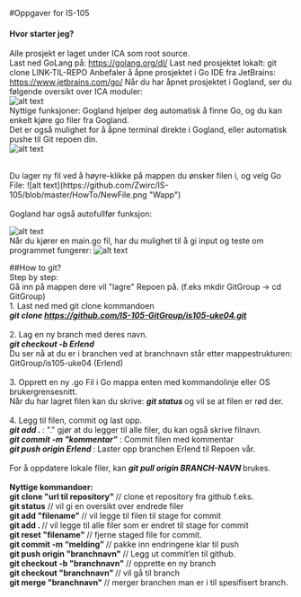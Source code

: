 #Oppgaver for IS-105
#### Hvor starter jeg?
Alle prosjekt er laget under ICA som root source.
<br>
 Last ned GoLang på: https://golang.org/dl/
Last ned prosjektet lokalt: git clone LINK-TIL-REPO
 Anbefaler å åpne prosjektet i Go IDE fra JetBrains: https://www.jetbrains.com/go/ 
Når du har åpnet prosjektet i Gogland, ser du følgende oversikt over ICA moduler:
<br>
![alt text](https://github.com/Zwirc/IS-105/blob/master/HowTo/Gogland.png "Wapp")
<br> Nyttige funksjoner:
Gogland hjelper deg automatisk å finne Go, og du kan enkelt kjøre go filer fra Gogland.
<br>
Det er også mulighet for å åpne terminal direkte i Gogland, eller automatisk pushe til Git repoen din.<br>
![alt text](https://github.com/Zwirc/IS-105/blob/master/HowTo/Gogland2.png "Wapp")

<br>
Du lager ny fil ved å høyre-klikke på mappen du ønsker filen i, og velg Go File:
![alt text](https://github.com/Zwirc/IS-105/blob/master/HowTo/NewFile.png "Wapp")
<br>
<br>
Gogland har også autofullfør  funksjon:<br>

![alt text](https://github.com/Zwirc/IS-105/blob/master/HowTo/Autofullfor.png "Wapp")
<br>
Når du kjører en main.go fil, har du mulighet til å gi input og teste om programmet fungerer:
![alt text](https://github.com/Zwirc/IS-105/blob/master/HowTo/Kjoring-Av-MainGO.png "Wapp")

##How to git?
<br> Step by step:
<br> Gå inn på mappen dere vil "lagre" Repoen på. (f.eks mkdir GitGroup  -> cd GitGroup)
<br> 1. Last ned med git clone kommandoen
<br> <i><b> git clone https://github.com/IS-105-GitGroup/is105-uke04.git</i></b>
<br>
<br> 2. Lag en ny branch med deres navn.
<br> <i><b> git checkout -b Erlend </i></b>
<br> Du ser nå at du er i branchen ved at branchnavn står etter mappestrukturen: GitGroup/is105-uke04 (Erlend)
<br>
<br> 3. Opprett en ny .go Fil i Go mappa enten med kommandolinje eller OS brukergrensesnitt.
<br> Når du har lagret filen kan du skrive: <i><b> git status </i></b> og vil se at filen er rød der.
<br>
<br> 4. Legg til filen, commit og last opp.
<br> <i><b> git add . </i></b> : "." gjør at du legger til alle filer, du kan også skrive filnavn.
<br> <i><b> git commit -m "kommentar"</i></b> : Commit filen med kommentar
<br> <i><b> git push origin Erlend </i></b> : Laster opp branchen Erlend til Repoen vår.
<br>
<br> For å oppdatere lokale filer, kan <i><b> git pull origin BRANCH-NAVN </i></b> brukes.
<br>
<br> <b> Nyttige kommandoer: </b>
<br><b>git clone "url til repository"     </b>// clone et repository fra github f.eks.
<br><b>git status</b>				  // vil gi en oversikt over endrede filer
<br><b>git add "filename" 		  </b>// vil legge til filen til stage for commit
<br><b>git add .		  </b>// vil legge til alle filer som er endret til stage for commit
<br><b>git reset "filename"		</b>   // fjerne staged file for commit.
<br><b>git commit	-m “melding”	</b>  // pakke inn endringene klar til push
<br><b>git push origin "branchnavn" </b>// Legg ut commit’en til github.
<br><b>git checkout -b "branchnavn" </b>// opprette en ny branch
<br><b>git checkout "branchnavn" 	  </b>// vil gå til branch
<br><b>git merge "branchnavn"	</b>// merger branchen man er i til spesifisert branch. 